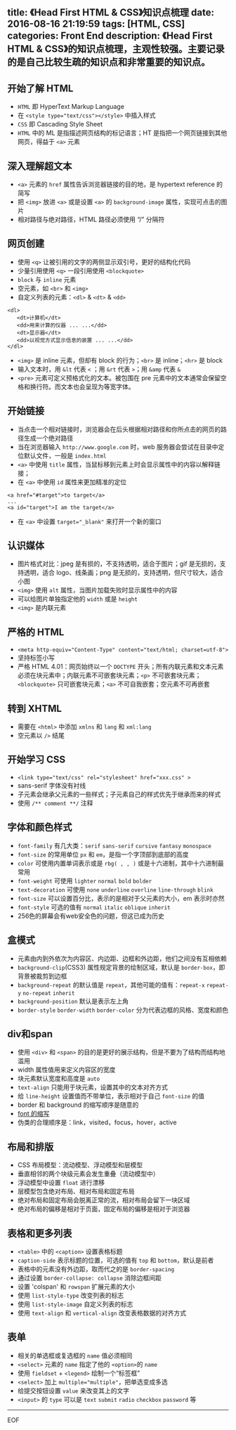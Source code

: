 title: 《Head First HTML & CSS》知识点梳理
date: 2016-08-16 21:19:59
tags: [HTML, CSS]
categories: Front End
description: 《Head First HTML & CSS》的知识点梳理，主观性较强。主要记录的是自己比较生疏的知识点和非常重要的知识点。
---

## 开始了解 HTML

- `HTML` 即 HyperText Markup Language
- 在 `<style type="text/css"></style>` 中插入样式
- `CSS` 即 Cascading Style Sheet
- `HTML` 中的 ML 是指描述网页结构的标记语言；HT 是指把一个网页链接到其他网页，得益于 `<a>` 元素

## 深入理解超文本

- `<a>` 元素的 `href` 属性告诉浏览器链接的目的地，是 hypertext reference 的简写
- 把 `<img>` 放进 `<a>` 或是设置 `<a>` 的 `background-image` 属性，实现可点击的图片
- 相对路径与绝对路径，HTML 路径必须使用 “/” 分隔符

## 网页创建

- 使用 `<q>` 让被引用的文字的两侧显示双引号，更好的结构化代码
- 少量引用使用 `<q>` 一段引用使用 `<blockquote>`
- `block` 与 `inline` 元素
- 空元素，如 `<br>` 和 `<img>`
- 自定义列表的元素：`<dl>` & `<dt>` & `<dd>` 
```
<dl>
   <dt>计算机</dt>
   <dd>用来计算的仪器 ... ...</dd>
   <dt>显示器</dt>
   <dd>以视觉方式显示信息的装置 ... ...</dd>
</dl>
```
- `<img>` 是 inline 元素，但却有 block 的行为；`<br>` 是 inline；`<hr>` 是 block
- 输入文本时，用 `&lt` 代表 `<` ；用 `&rt` 代表 `>`；用 `&amp` 代表 `&`
- `<pre>` 元素可定义预格式化的文本。被包围在 pre 元素中的文本通常会保留空格和换行符。而文本也会呈现为等宽字体。

## 开始链接

- 当点击一个相对链接时，浏览器会在后头根据相对路径和你所点击的网页的路径生成一个绝对路径
- 当在浏览器输入 `http://www.google.com` 时，web 服务器会尝试在目录中定位默认文件，一般是 `index.html`
- `<a>` 中使用 `title` 属性，当鼠标移到元素上时会显示属性中的内容以解释链接；
- 在 `<a>` 中使用 `id` 属性来更加精准的定位
```
<a href="#target">to target</a>
...
<a id="target">I am the target</a>
```
- 在 `<a>` 中设置 `target="_blank"` 来打开一个新的窗口

## 认识媒体

- 图片格式对比：jpeg 是有损的，不支持透明，适合于图片；gif 是无损的，支持透明，适合 logo、线条画；png 是无损的，支持透明，但尺寸较大，适合小图
- `<img>` 使用 `alt` 属性，当图片加载失败时显示属性中的内容
- 可以给图片单独指定他的 `width` 或是 `height`
- `<img>` 是内联元素

## 严格的 HTML

- `<meta http-equiv="Content-Type" content="text/html; charset=utf-8">`
- 坚持标签小写
- 严格 HTML 4.01：网页始终以一个 `DOCTYPE` 开头；所有内联元素和文本元素必须在块元素中；内联元素不可嵌套块元素；`<p>` 不可嵌套块元素；`<blockquote>` 只可嵌套块元素；`<a>` 不可自我嵌套；空元素不可再嵌套

## 转到 XHTML

- 需要在 `<html>` 中添加 `xmlns` 和 `lang` 和 `xml:lang`
- 空元素以 `/>` 结尾

## 开始学习 CSS

- `<link type="text/css" rel="stylesheet" href="xxx.css" >`
- sans-serif 字体没有衬线
- 子元素会继承父元素的一些样式；子元素自己的样式优先于继承而来的样式
- 使用 `/** comment **/` 注释

## 字体和颜色样式

- `font-family` 有几大类：`serif` `sans-serif` `cursive` `fantasy` `monospace` 
- `font-size` 的常用单位 `px` 和 `em`，是指一个字顶部到底部的高度
- `color` 可使用内置单词表示或是 `rbg( , , )` 或是十六进制，其中十六进制最常用
- `font-weight` 可使用 `lighter` `normal` `bold` `bolder`
- `text-decoration` 可使用 `none` `underline` `overline` `line-through` `blink`
- `font-size` 可以设置百分比，表示的是相对于父元素的大小，em 表示时亦然
- `font-style` 可选的值有 `normal` `italic` `oblique` `inherit`
- 256色的屏幕会有web安全色的问题，但这已成为历史

## 盒模式

- 元素由内到外依次为内容区、内边距、边框和外边距，他们之间没有互相依赖
- `background-clip`(CSS3) 属性规定背景的绘制区域，默认是 `border-box`，即背景被裁剪到边框
- `background-repeat` 的默认值是 `repeat`，其他可能的值有：`repeat-x` `repeat-y` `no-repeat` `inherit`
- `background-position` 默认是表示左上角
- `border-style` `border-width` `border-color` 分为代表边框的风格、宽度和颜色

## div和span

- 使用 `<div>` 和 `<span>` 的目的是更好的展示结构，但是不要为了结构而结构地滥用
- width 属性值用来定义内容区的宽度
- 块元素默认宽度和高度是 `auto`
- `text-align` 只能用于块元素，设置其中的文本对齐方式
- 给 `line-height` 设置值而不带单位，表示相对于自己 `font-size` 的值
- border 和 background 的缩写顺序是随意的
- [font 的缩写](http://www.w3school.com.cn/cssref/pr_font_font.asp)
- 伪类的合理顺序是：link，visited，focus，hover，active

## 布局和排版 

- CSS 布局模型：流动模型、浮动模型和层模型
- 垂直相邻的两个块级元素会发生重叠（流动模型中）
- 浮动模型中设置 `float` 进行漂移
- 层模型包含绝对布局、相对布局和固定布局
- 绝对布局和固定布局会脱离正常的流，相对布局会留下一块区域
- 绝对布局的偏移是相对于页面，固定布局的偏移是相对于浏览器

## 表格和更多列表

- `<table>` 中的 `<caption>` 设置表格标题
- `caption-side` 表示标题的位置，可选的值有 `top` 和 `bottom`，默认是前者
- 表格中的元素没有外边距，取而代之的是 `border-spacing`
- 通过设置 `border-collapse: collapse` 消除边框间距
- 设置 'colspan' 和 `rowspan` 扩展元素的大小
- 使用 `list-style-type` 改变列表的标志
- 使用 `list-style-image` 自定义列表的标志
- 使用 `text-align` 和 `vertical-align` 改变表格数据的对齐方式

## 表单

-  相关的单选框或复选框的 `name` 值必须相同
-  `<select>` 元素的 `name` 指定了他的 `<option>`的 `name`
-  使用 `fieldset` + `<legend>` 绘制一个“标签框”
-  `<select>` 加上 `multiple="multiple"`，把单选变成多选
-  给提交按钮设置 `value` 来改变其上的文字
-  `<input>` 的 `type` 可以是 `text` `submit` `radio` `checkbox` `password` 等

---
EOF